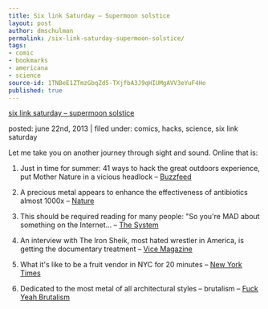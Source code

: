 ```yaml
---
title: Six link Saturday – Supermoon solstice
layout: post
author: dmschulman
permalink: /six-link-saturday-supermoon-solstice/
tags:
- comic
- bookmarks
- americana
- science
source-id: 1TNBeE1ZTmzGbqZd5-TXjfbA3J9qHIUMgAVV3eYuF4Ho
published: true
---
```

[six link saturday – supermoon solstice](https://web.archive.org/web/20160515122416/http://www.dmschulman.com/six-link-saturday-supermoon-solstice/)

posted: june 22nd, 2013 | filed under: comics, hacks, science, six link saturday

Let me take you on another journey through sight and sound. Online that is:

1. Just in time for summer: 41 ways to hack the great outdoors experience, put Mother Nature in a vicious headlock – [Buzzfeed](https://www.buzzfeed.com/peggy/camping-hacks-that-are-borderline-genius/)

2. A precious metal appears to enhance the effectiveness of antibiotics almost 1000x – [Nature](https://www.nature.com/news/silver-makes-antibiotics-thousands-of-times-more-effective-1.13232)

3. This should be required reading for many people: "So you're MAD about something on the Internet… – [The System](https://www.systemcomic.com/2011/08/03/so-youre-mad-about-something-on-the-internet/)

4. An interview with The Iron Sheik, most hated wrestler in America, is getting the documentary treatment – [Vice Magazine](https://www.vice.com/read/dont-insult-the-iron-sheik-bubba)

5. What it's like to be a fruit vendor in NYC for 20 minutes – [New York Times](https://cityroom.blogs.nytimes.com/2013/06/18/a-fruit-vendor-for-20-minutes/)

6. Dedicated to the most metal of all architectural styles – brutalism – [Fuck Yeah Brutalism](https://fuckyeahbrutalism.tumblr.com/)

